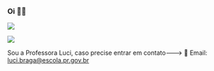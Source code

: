 ### Oi 👩‍🎓
![](https://media.tenor.com/W58Oie_U_fQAAAAM/helo%C5%82-teacher.gif)

![](https://media.tenor.com/oC8CSq25wx4AAAAM/baby-yoda-welcome.gif)

Sou a Professora Luci, caso precise entrar em contato---> 📨 Email: luci.braga@escola.pr.gov.br


